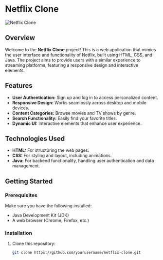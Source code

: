 # Netflix Clone

![Netflix Clone](https://via.placeholder.com/800x400.png?text=Netflix+Clone) <!-- Add a relevant image link -->

## Overview

Welcome to the **Netflix Clone** project! This is a web application that mimics the user interface and functionality of Netflix, built using HTML, CSS, and Java. The project aims to provide users with a similar experience to streaming platforms, featuring a responsive design and interactive elements.

## Features

- **User Authentication:** Sign up and log in to access personalized content.
- **Responsive Design:** Works seamlessly across desktop and mobile devices.
- **Content Categories:** Browse movies and TV shows by genre.
- **Search Functionality:** Easily find your favorite titles.
- **Dynamic UI:** Interactive elements that enhance user experience.

## Technologies Used

- **HTML:** For structuring the web pages.
- **CSS:** For styling and layout, including animations.
- **Java:** For backend functionality, handling user authentication and data management.

## Getting Started

### Prerequisites

Make sure you have the following installed:

- Java Development Kit (JDK)
- A web browser (Chrome, Firefox, etc.)

### Installation

1. Clone this repository:
   ```bash
   git clone https://github.com/yourusername/netflix-clone.git
